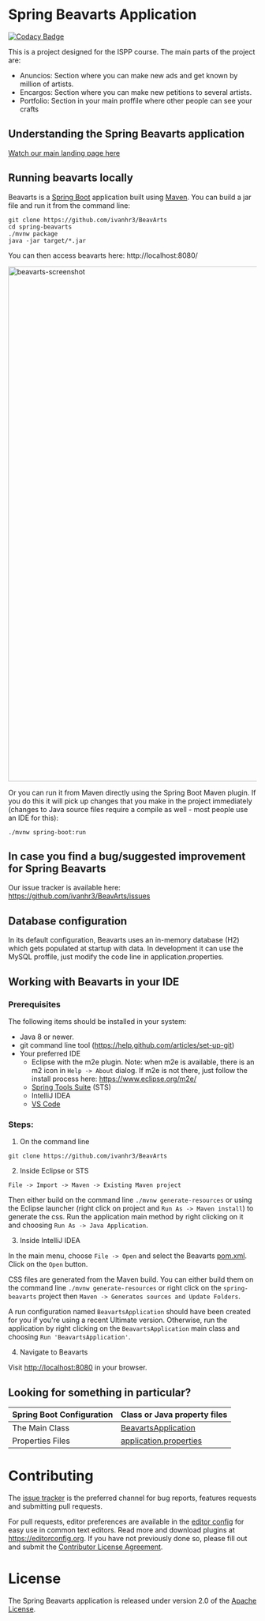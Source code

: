 # Spring Beavarts Application 



[![Codacy Badge](https://app.codacy.com/project/badge/Coverage/1922da2e3b4f461ba5dae0f6e2971841)](https://www.codacy.com/gh/ivanhr3/BeavArts/dashboard?utm_source=github.com&utm_medium=referral&utm_content=ivanhr3/BeavArts&utm_campaign=Badge_Coverage)

This is a project designed for the ISPP course. The main parts of the project are:
- Anuncios: Section where you can make new ads and get known by million of artists.
- Encargos: Section where you can make new petitions to several artists.
- Portfolio: Section in your main proffile where other people can see your crafts


## Understanding the Spring Beavarts application
<a href="https://beavartsispp.wixsite.com/home">Watch our main landing page here</a>

## Running beavarts locally
Beavarts is a [Spring Boot](https://spring.io/guides/gs/spring-boot) application built using [Maven](https://spring.io/guides/gs/maven/). You can build a jar file and run it from the command line:


```
git clone https://github.com/ivanhr3/BeavArts
cd spring-beavarts
./mvnw package
java -jar target/*.jar
```

You can then access beavarts here: http://localhost:8080/

<img width="1042" alt="beavarts-screenshot" src="https://i.gyazo.com/94db72ea2e57d8c5f8a4fca7f0474d5e.png">

Or you can run it from Maven directly using the Spring Boot Maven plugin. If you do this it will pick up changes that you make in the project immediately (changes to Java source files require a compile as well - most people use an IDE for this):

```
./mvnw spring-boot:run
```

## In case you find a bug/suggested improvement for Spring Beavarts
Our issue tracker is available here: https://github.com/ivanhr3/BeavArts/issues


## Database configuration

In its default configuration, Beavarts uses an in-memory database (H2) which
gets populated at startup with data. In development it can use the MySQL proffile, just modify the code line in application.properties.

## Working with Beavarts in your IDE

### Prerequisites
The following items should be installed in your system:
* Java 8 or newer.
* git command line tool (https://help.github.com/articles/set-up-git)
* Your preferred IDE 
  * Eclipse with the m2e plugin. Note: when m2e is available, there is an m2 icon in `Help -> About` dialog. If m2e is
  not there, just follow the install process here: https://www.eclipse.org/m2e/
  * [Spring Tools Suite](https://spring.io/tools) (STS)
  * IntelliJ IDEA
  * [VS Code](https://code.visualstudio.com)

### Steps:

1) On the command line
```
git clone https://github.com/ivanhr3/BeavArts
```
2) Inside Eclipse or STS
```
File -> Import -> Maven -> Existing Maven project
```

Then either build on the command line `./mvnw generate-resources` or using the Eclipse launcher (right click on project and `Run As -> Maven install`) to generate the css. Run the application main method by right clicking on it and choosing `Run As -> Java Application`.

3) Inside IntelliJ IDEA

In the main menu, choose `File -> Open` and select the Beavarts [pom.xml](pom.xml). Click on the `Open` button.

CSS files are generated from the Maven build. You can either build them on the command line `./mvnw generate-resources`
or right click on the `spring-beavarts` project then `Maven -> Generates sources and Update Folders`.

A run configuration named `BeavartsApplication` should have been created for you if you're using a recent Ultimate
version. Otherwise, run the application by right clicking on the `BeavartsApplication` main class and choosing
`Run 'BeavartsApplication'`.

4) Navigate to Beavarts

Visit [http://localhost:8080](http://localhost:8080) in your browser.


## Looking for something in particular?

|Spring Boot Configuration | Class or Java property files  |
|--------------------------|---|
|The Main Class | [BeavartsApplication](https://github.com/ivanhr3/BeavArts/blob/master/src/main/java/org/springframework/samples/petclinic/BeavartsApplication.java) |
|Properties Files | [application.properties](https://github.com/ivanhr3/BeavArts/blob/master/src/main/resources/application.properties) |

# Contributing

The [issue tracker](https://github.com/ivanhr3/BeavArts/issues) is the preferred channel for bug reports, features requests and submitting pull requests.

For pull requests, editor preferences are available in the [editor config](.editorconfig) for easy use in common text editors. Read more and download plugins at <https://editorconfig.org>. If you have not previously done so, please fill out and submit the [Contributor License Agreement](https://cla.pivotal.io/sign/spring).

# License

The Spring Beavarts application is released under version 2.0 of the [Apache License](https://www.apache.org/licenses/LICENSE-2.0).

[spring-petclinic]: https://github.com/spring-projects/spring-petclinic
[spring-framework-petclinic]: https://github.com/spring-petclinic/spring-framework-petclinic
[spring-petclinic-angularjs]: https://github.com/spring-petclinic/spring-petclinic-angularjs 
[javaconfig branch]: https://github.com/spring-petclinic/spring-framework-petclinic/tree/javaconfig
[spring-petclinic-angular]: https://github.com/spring-petclinic/spring-petclinic-angular
[spring-petclinic-microservices]: https://github.com/spring-petclinic/spring-petclinic-microservices
[spring-petclinic-reactjs]: https://github.com/spring-petclinic/spring-petclinic-reactjs
[spring-petclinic-graphql]: https://github.com/spring-petclinic/spring-petclinic-graphql
[spring-petclinic-kotlin]: https://github.com/spring-petclinic/spring-petclinic-kotlin
[spring-petclinic-rest]: https://github.com/spring-petclinic/spring-petclinic-rest